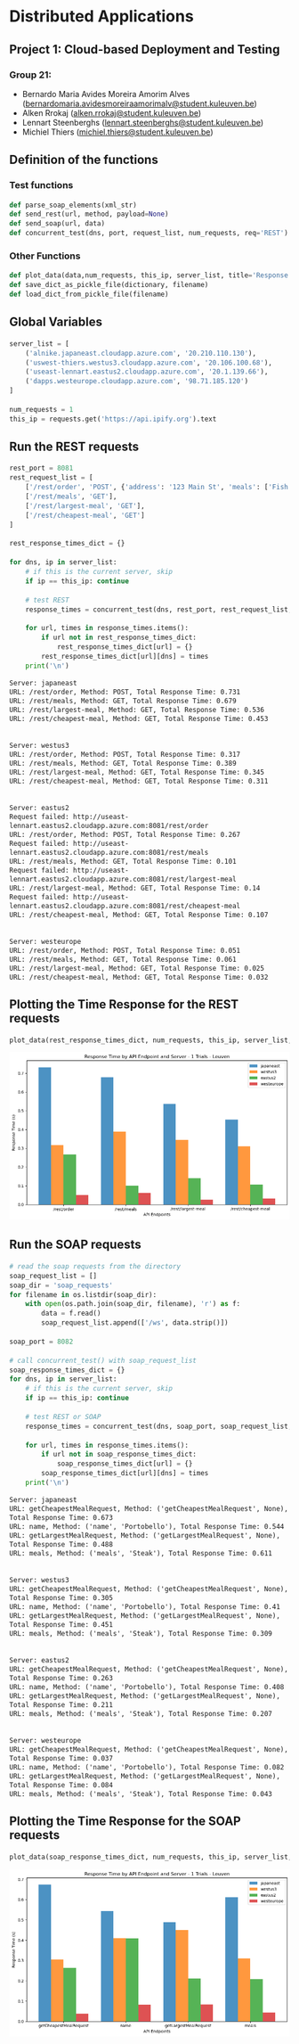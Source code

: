 # Distributed Applications
## Project 1: Cloud-based Deployment and Testing

### Group 21:
- Bernardo Maria Avides Moreira Amorim Alves (bernardomaria.avidesmoreiraamorimalv@student.kuleuven.be)
- Alken Rrokaj	(alken.rrokaj@student.kuleuven.be)
- Lennart Steenberghs	(lennart.steenberghs@student.kuleuven.be)
- Michiel Thiers (michiel.thiers@student.kuleuven.be)

## Definition of the functions

### Test functions


```python
def parse_soap_elements(xml_str)
def send_rest(url, method, payload=None)
def send_soap(url, data)
def concurrent_test(dns, port, request_list, num_requests, req='REST')
```

### Other Functions


```python
def plot_data(data,num_requests, this_ip, server_list, title='Response Time by API Endpoint and Server', ylabel='Response Time (s)', extra_title=None)
def save_dict_as_pickle_file(dictionary, filename)
def load_dict_from_pickle_file(filename)
```

## Global Variables


```python
server_list = [
    ('alnike.japaneast.cloudapp.azure.com', '20.210.110.130'),
    ('uswest-thiers.westus3.cloudapp.azure.com', '20.106.100.68'),
    ('useast-lennart.eastus2.cloudapp.azure.com', '20.1.139.66'), 
    ('dapps.westeurope.cloudapp.azure.com', '98.71.185.120')
]

num_requests = 1
this_ip = requests.get('https://api.ipify.org').text
```

## Run the REST requests


```python
rest_port = 8081
rest_request_list = [
    ['/rest/order', 'POST', {'address': '123 Main St', 'meals': ['Fish and Chips', 'Steak']}],
    ['/rest/meals', 'GET'],
    ['/rest/largest-meal', 'GET'],
    ['/rest/cheapest-meal', 'GET']
]

rest_response_times_dict = {}

for dns, ip in server_list:
    # if this is the current server, skip
    if ip == this_ip: continue

    # test REST
    response_times = concurrent_test(dns, rest_port, rest_request_list, num_requests, req='REST')
    
    for url, times in response_times.items():
        if url not in rest_response_times_dict:
            rest_response_times_dict[url] = {}
        rest_response_times_dict[url][dns] = times
    print('\n')
```

    Server: japaneast
    URL: /rest/order, Method: POST, Total Response Time: 0.731
    URL: /rest/meals, Method: GET, Total Response Time: 0.679
    URL: /rest/largest-meal, Method: GET, Total Response Time: 0.536
    URL: /rest/cheapest-meal, Method: GET, Total Response Time: 0.453
    
    
    Server: westus3
    URL: /rest/order, Method: POST, Total Response Time: 0.317
    URL: /rest/meals, Method: GET, Total Response Time: 0.389
    URL: /rest/largest-meal, Method: GET, Total Response Time: 0.345
    URL: /rest/cheapest-meal, Method: GET, Total Response Time: 0.311
    
    
    Server: eastus2
    Request failed: http://useast-lennart.eastus2.cloudapp.azure.com:8081/rest/order
    URL: /rest/order, Method: POST, Total Response Time: 0.267
    Request failed: http://useast-lennart.eastus2.cloudapp.azure.com:8081/rest/meals
    URL: /rest/meals, Method: GET, Total Response Time: 0.101
    Request failed: http://useast-lennart.eastus2.cloudapp.azure.com:8081/rest/largest-meal
    URL: /rest/largest-meal, Method: GET, Total Response Time: 0.14
    Request failed: http://useast-lennart.eastus2.cloudapp.azure.com:8081/rest/cheapest-meal
    URL: /rest/cheapest-meal, Method: GET, Total Response Time: 0.107
    
    
    Server: westeurope
    URL: /rest/order, Method: POST, Total Response Time: 0.051
    URL: /rest/meals, Method: GET, Total Response Time: 0.061
    URL: /rest/largest-meal, Method: GET, Total Response Time: 0.025
    URL: /rest/cheapest-meal, Method: GET, Total Response Time: 0.032
    
    


## Plotting the Time Response for the REST requests


```python
plot_data(rest_response_times_dict, num_requests, this_ip, server_list, extra_title=None);
```


    
![png](report/server_test_files/server_test_13_0.png)
    


## Run the SOAP requests


```python
# read the soap requests from the directory
soap_request_list = []
soap_dir = 'soap_requests'
for filename in os.listdir(soap_dir):
    with open(os.path.join(soap_dir, filename), 'r') as f:
        data = f.read()
        soap_request_list.append(['/ws', data.strip()])

soap_port = 8082

# call concurrent_test() with soap_request_list
soap_response_times_dict = {}
for dns, ip in server_list:
    # if this is the current server, skip
    if ip == this_ip: continue

    # test REST or SOAP
    response_times = concurrent_test(dns, soap_port, soap_request_list, num_requests, req='SOAP')
    
    for url, times in response_times.items():
        if url not in soap_response_times_dict:
            soap_response_times_dict[url] = {}
        soap_response_times_dict[url][dns] = times
    print('\n')
```

    Server: japaneast
    URL: getCheapestMealRequest, Method: ('getCheapestMealRequest', None), Total Response Time: 0.673
    URL: name, Method: ('name', 'Portobello'), Total Response Time: 0.544
    URL: getLargestMealRequest, Method: ('getLargestMealRequest', None), Total Response Time: 0.488
    URL: meals, Method: ('meals', 'Steak'), Total Response Time: 0.611
    
    
    Server: westus3
    URL: getCheapestMealRequest, Method: ('getCheapestMealRequest', None), Total Response Time: 0.305
    URL: name, Method: ('name', 'Portobello'), Total Response Time: 0.41
    URL: getLargestMealRequest, Method: ('getLargestMealRequest', None), Total Response Time: 0.451
    URL: meals, Method: ('meals', 'Steak'), Total Response Time: 0.309
    
    
    Server: eastus2
    URL: getCheapestMealRequest, Method: ('getCheapestMealRequest', None), Total Response Time: 0.263
    URL: name, Method: ('name', 'Portobello'), Total Response Time: 0.408
    URL: getLargestMealRequest, Method: ('getLargestMealRequest', None), Total Response Time: 0.211
    URL: meals, Method: ('meals', 'Steak'), Total Response Time: 0.207
    
    
    Server: westeurope
    URL: getCheapestMealRequest, Method: ('getCheapestMealRequest', None), Total Response Time: 0.037
    URL: name, Method: ('name', 'Portobello'), Total Response Time: 0.082
    URL: getLargestMealRequest, Method: ('getLargestMealRequest', None), Total Response Time: 0.084
    URL: meals, Method: ('meals', 'Steak'), Total Response Time: 0.043
    
    


## Plotting the Time Response for the SOAP requests


```python
plot_data(soap_response_times_dict, num_requests, this_ip, server_list, extra_title=None);
```


![png](report/server_test_files/server_test_17_0.png)